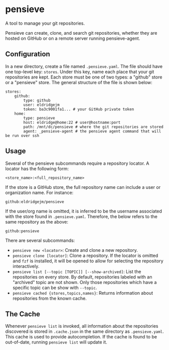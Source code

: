 pensieve
========

A tool to manage your git repositories.

Pensieve can create, clone, and search git repositories, whether they are hosted
on GitHub or on a remote server running pensieve-agent.


Configuration
-------------

In a new directory, create a file named `.pensieve.yaml`. The file should have
one top-level key: `stores`. Under this key, name each place that your git
repositories are kept. Each store must be one of two types: a "github" store or
a "pensieve" store. The general structure of the file is shown below:

    stores:
        github:
            type: github
            user: eldridgejm
            token: ba3c9001fa1... # your GitHub private token
        home:
            type: pensieve
            host: eldridge@home:22 # user@hostname:port
            path: /mnt/dc/pensieve # where the git repositories are stored
            agent: _pensieve-agent # the pensieve agent command that will be run over ssh

Usage
-----

Several of the pensieve subcommands require a repository locator. A locator has
the following form:

    <store_name>:<full_repository_name>

If the store is a GitHub store, the full repository name can include a user or
organization name. For instance:

    github:eldridgejm/pensieve

If the user/org name is omitted, it is inferred to be the username associated
with the store found in `.pensieve.yaml`. Therefore, the below refers to the
same repository as the above:

    github:pensieve

There are several subcommands:

- `pensieve new <locator>`: Create and clone a new repository.
- `pensieve clone [locator]`: Clone a repository. If the locator is omitted and
  `fzf` is installed, it will be opened to allow for selecting the repository
  interactively.
- `pensieve list [--topic [TOPIC]] [--show-archived]`: List the repositories on
  every store. By default, repositories labeled with an "archived" topic are not
  shown. Only those repositories which have a specific topic can be show with
  `--topic`.
- `pensieve cached {stores,topics,names}`: Returns information about
  repositories from the known cache.


The Cache
---------

Whenever `pensieve list` is invoked, all information about the repositories
discovered is stored in `.cache.json` in the same directory as `.pensieve.yaml`.
This cache is used to provide autocompletion. If the cache is found to be
out-of-date, running `pensieve list` will update it.

